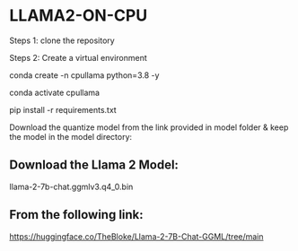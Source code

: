 # LLAMA2-ON-CPU
Steps 1:
clone the repository

Steps 2:
Create a virtual environment

conda create -n cpullama python=3.8 -y

conda activate cpullama

pip install -r requirements.txt

Download the quantize model from the link provided in model folder & keep the model in the model directory:
## Download the Llama 2 Model:

llama-2-7b-chat.ggmlv3.q4_0.bin


## From the following link:
https://huggingface.co/TheBloke/Llama-2-7B-Chat-GGML/tree/main
